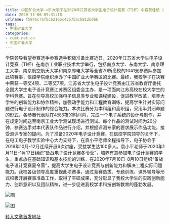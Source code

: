 ```yaml
---
title: 中国矿业大学->矿大学子在2020年江苏省大学生电子设计竞赛（TI杯）中喜获佳绩 | cumt.net.cn
date: 2020-11-06 09:31:18
urlname: f5946c7afbcb2165c45575acb812bd66
tags: 
- 中国矿业大学
categories:
- cumt.net.cn
- 中国矿业大学
---
```

学院领导看望参赛选手参赛选手积极准备比赛近日，2020年江苏省大学生电子设计竞赛（TI杯）在南京工业职业技术大学举行，包括南京大学、东南大学、南京理工大学、南京航空航天大学和南京邮电大学等全省70所高校的1041支参赛队参加此项赛事，信控学院组织承办了中国矿业大学赛区的比赛。最终，我校学子在决赛中荣获一等奖4项、二等奖7项。江苏省大学生电子设计竞赛由江苏省教育厅委托全国大学生电子设计竞赛江苏赛区组委会主办，是一项面向江苏高校在校大学生的学科竞赛。旨在引导高校加强电子信息类专业和课程建设，促进教学改革，培养大学生的创新能力和协作精神，加强动手能力和工程教育训练，提高学生针对实际问题进行电子设计制作的综合能力。本次比赛分为本科组和高职组，采用半封闭命题的形式，各参赛代表队在4天3夜的时间内，完成一个电子系统的设计与制作，并在规定时间送至南京工业大学测试现场进行测试。每个作品的测试时间为20分钟，参赛选手对本代表队作品进行介绍，并根据评测专家的要求展示作品功能，接受测评专家的提问。为了准备2020年电子设计竞赛，在信控学院领导的关怀下，在电工电子教学实验中心大力支持下，在袁小平老师全程指导下，电子协会于2019年10月-12月连续开展6次讲座，受益学生达100多人。袁小平老师于2020年1月11日-1月17日组织“备战电子设计竞赛冬令营”，培养有意参加电子设计竞赛的学生，重点放在基础知识和基本技能的训练，在2020年7月18日-8月10日组织“备战电子设计竞赛夏令营”，提高大学生电子设计竞赛与创新能力和解决工程实际问题能力。我校各级领导高度重视此项赛事，通过竞赛选拔、专题训练、课外辅导等形式积极开展赛事准备工作，取得了丰硕成果，充分彰显了我校大学生的实践创新能力、创新意识以及团队精神，进一步促进我校学术科技创新教育的蓬勃发展。

![图](http://xwzx.cumt.edu.cn/_upload/article/images/52/98/281a458b49c8b4f33c736a172e2f/964bf0e4-4d5b-47bd-bc50-2ff797c2fc43.png)

![图](http://xwzx.cumt.edu.cn/_upload/article/images/52/98/281a458b49c8b4f33c736a172e2f/79aa8bbe-8949-4248-9a03-0d5c9e371410.png)

[转入文章首发地址](http://xwzx.cumt.edu.cn/da/1c/c523a580124/page.htm)